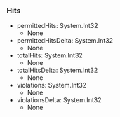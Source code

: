 ### Hits
- permittedHits: System.Int32
  - None
- permittedHitsDelta: System.Int32
  - None
- totalHits: System.Int32
  - None
- totalHitsDelta: System.Int32
  - None
- violations: System.Int32
  - None
- violationsDelta: System.Int32
  - None
